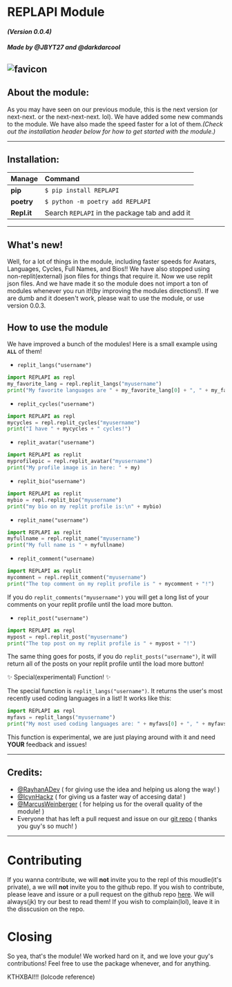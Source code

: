 # REPLAPI Module
#### _**(Version 0.0.4)**_
##### Made by @JBYT27 and @darkdarcool
![favicon](https://user-images.githubusercontent.com/66882633/112184565-b7a0dd80-8bd5-11eb-938a-4451d3207091.png)
--- 
## About the module:
As you may have seen on our previous module, this is the next version (or next-next. or the next-next-next. lol). We have added some new commands to the module. We have also made the speed faster for a lot of them.*(Check out the installation header below for how to get started with the module.)*

--- 

## Installation:

|Manage          |Command                                         |
|:----------------|:-----------------------------------------------|
|**pip**          | `$ pip install REPLAPI`                          |
|**poetry**       | `$ python -m poetry add REPLAPI`                 |
|**Repl.it**      | Search `REPLAPI` in the package tab and add it |

--- 
## What's new!

Well, for a lot of things in the module, including faster speeds for Avatars, Languages, Cycles, Full Names, and Bios!! We have also stopped using non-replit(external) json files for things that require it. Now we use replit json files. And we have made it so the module does not import a ton of modules whenever you run it!(by improving the modules directions!). If we are dumb and it doesen't work, please wait to use the module, or use version 0.0.3. 

## How to use the module

We have improved a bunch of the modules! Here is a small example using **`ALL`** of them!

- `replit_langs("username")`
``` python
import REPLAPI as repl
my_favorite_lang = repl.replit_langs("myusername")
print("My favorite languages are " + my_favorite_lang[0] + ", " + my_favorite_lang[1] + ", " + my_favorite_lang[2] + "!")
```

- `replit_cycles("username")`
``` python
import REPLAPI as repl
mycycles = repl.replit_cycles("myusername")
print("I have " + mycycles + " cycles!")
```

- `replit_avatar("username")`
``` python
import REPLAPI as replit
myprofilepic = repl.replit_avatar("myusername")
print("My profile image is in here: " + my)
```

- `replit_bio("username")`
``` python
import REPLAPI as replit
mybio = repl.replit_bio("myusername")
print("my bio on my replit profile is:\n" + mybio)
```

- `replit_name("username")`
``` python
import REPLAPI as replit
myfullname = repl.replit_name("myusername")
print("My full name is " + myfullname)
```
- `replit_comment("username)`
``` python
import REPLAPI as replit
mycomment = repl.replit_comment("myusername")
print("The top comment on my replit profile is " + mycomment + "!")
```
If you do `replit_comments("myusername")` you will get a long list of your comments on your replit profile until the load more button.

- `replit_post("username")`
``` python
import REPLAPI as repl
mypost = repl.replit_post("myusername")
print("The top post on my replit profile is " + mypost + "!")
```
The same thing goes for posts, if you do `replit_posts("username")`, it will return all of the posts on your replit profile until the load more button!

✨ Special(experimental) Function! ✨

The special function is `replit_langs("username")`. It returns the user's most recently used coding languages in a list! It works like this:
``` python
import REPLAPI as repl
myfavs = replit_langs("myusername")
print("My most used coding languages are: " + myfavs[0] + ", " + myfavs[1] + ", and " + myfavs[2] + "!")
```
This function is experimental, we are just playing around with it and need **YOUR** feedback and issues!

--- 

## Credits:
- [@RayhanADev](https://replit.com/@RayhanADev) ( for giving use the idea and helping us along the way! )
- [@IcynHackz](https://replit.com/@IcynHackz) ( for giving us a faster way of accesing data! )
- [@MarcusWeinberger](https://replit.com/@MarcusWeinberger) ( for helping us for the overall quality of the module! )
- Everyone that has left a pull request and issue on our [git repo](https://github.com/JBYT27/REPLAPI) ( thanks you guy's so much! )

--- 
# Contributing

If you wanna contribute, we will **not** invite you to the repl of this moudle(it's private), a we will **not** invite you to the github repo. If you wish to contribute, please leave and issure or a pull request on the github repo [here](https://github.com/JBYT27/REPLAPI). We will always(jk) try our best to read them! If you wish to complain(lol), leave it in the disscusion on the repo. 

# Closing

So yea, that's the module! We worked hard on it, and we love your guy's contributions! Feel free to use the package whenever, and for anything.

KTHXBAI!!! (lolcode reference)